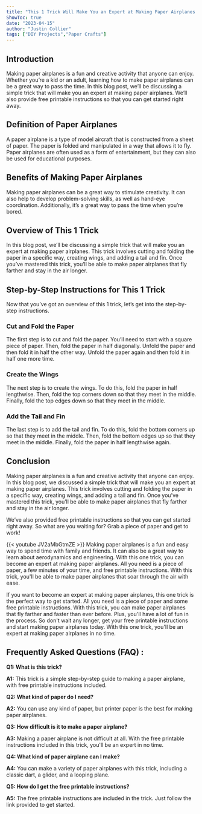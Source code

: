 ```yaml
---
title: "This 1 Trick Will Make You an Expert at Making Paper Airplanes - Free Printable Instructions Inside!"
ShowToc: true 
date: "2023-04-15"
author: "Justin Collier" 
tags: ["DIY Projects","Paper Crafts"]
---
```

## Introduction

Making paper airplanes is a fun and creative activity that anyone can enjoy. Whether you’re a kid or an adult, learning how to make paper airplanes can be a great way to pass the time. In this blog post, we’ll be discussing a simple trick that will make you an expert at making paper airplanes. We’ll also provide free printable instructions so that you can get started right away. 

## Definition of Paper Airplanes

A paper airplane is a type of model aircraft that is constructed from a sheet of paper. The paper is folded and manipulated in a way that allows it to fly. Paper airplanes are often used as a form of entertainment, but they can also be used for educational purposes. 

## Benefits of Making Paper Airplanes

Making paper airplanes can be a great way to stimulate creativity. It can also help to develop problem-solving skills, as well as hand-eye coordination. Additionally, it’s a great way to pass the time when you’re bored. 

## Overview of This 1 Trick

In this blog post, we’ll be discussing a simple trick that will make you an expert at making paper airplanes. This trick involves cutting and folding the paper in a specific way, creating wings, and adding a tail and fin. Once you’ve mastered this trick, you’ll be able to make paper airplanes that fly farther and stay in the air longer. 

## Step-by-Step Instructions for This 1 Trick

Now that you’ve got an overview of this 1 trick, let’s get into the step-by-step instructions. 

### Cut and Fold the Paper

The first step is to cut and fold the paper. You’ll need to start with a square piece of paper. Then, fold the paper in half diagonally. Unfold the paper and then fold it in half the other way. Unfold the paper again and then fold it in half one more time. 

### Create the Wings

The next step is to create the wings. To do this, fold the paper in half lengthwise. Then, fold the top corners down so that they meet in the middle. Finally, fold the top edges down so that they meet in the middle. 

### Add the Tail and Fin

The last step is to add the tail and fin. To do this, fold the bottom corners up so that they meet in the middle. Then, fold the bottom edges up so that they meet in the middle. Finally, fold the paper in half lengthwise again. 

## Conclusion

Making paper airplanes is a fun and creative activity that anyone can enjoy. In this blog post, we discussed a simple trick that will make you an expert at making paper airplanes. This trick involves cutting and folding the paper in a specific way, creating wings, and adding a tail and fin. Once you’ve mastered this trick, you’ll be able to make paper airplanes that fly farther and stay in the air longer. 

We’ve also provided free printable instructions so that you can get started right away. So what are you waiting for? Grab a piece of paper and get to work!

{{< youtube JV2aMbGtmZE >}} 
Making paper airplanes is a fun and easy way to spend time with family and friends. It can also be a great way to learn about aerodynamics and engineering. With this one trick, you can become an expert at making paper airplanes. All you need is a piece of paper, a few minutes of your time, and free printable instructions. With this trick, you'll be able to make paper airplanes that soar through the air with ease.

If you want to become an expert at making paper airplanes, this one trick is the perfect way to get started. All you need is a piece of paper and some free printable instructions. With this trick, you can make paper airplanes that fly farther and faster than ever before. Plus, you'll have a lot of fun in the process. So don't wait any longer, get your free printable instructions and start making paper airplanes today. With this one trick, you'll be an expert at making paper airplanes in no time.

## Frequently Asked Questions (FAQ) :
**Q1: What is this trick?**

**A1:** This trick is a simple step-by-step guide to making a paper airplane, with free printable instructions included.

**Q2: What kind of paper do I need?**

**A2:** You can use any kind of paper, but printer paper is the best for making paper airplanes.

**Q3: How difficult is it to make a paper airplane?**

**A3:** Making a paper airplane is not difficult at all. With the free printable instructions included in this trick, you'll be an expert in no time.

**Q4: What kind of paper airplane can I make?**

**A4:** You can make a variety of paper airplanes with this trick, including a classic dart, a glider, and a looping plane.

**Q5: How do I get the free printable instructions?**

**A5:** The free printable instructions are included in the trick. Just follow the link provided to get started.





